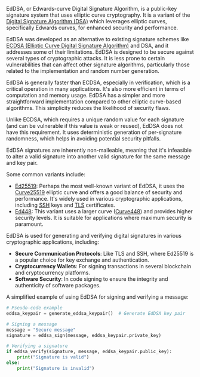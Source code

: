 EdDSA, or Edwards-curve Digital Signature Algorithm, is a public-key signature system that uses elliptic curve cryptography. It is a variant of the [Digital Signature Algorithm (DSA)](../cryptography/dsa.md) which leverages elliptic curves, specifically Edwards curves, for enhanced security and performance.

EdDSA was developed as an alternative to existing signature schemes like [ECDSA (Elliptic Curve Digital Signature Algorithm)](../cryptography/ecdsa.md) and DSA, and it addresses some of their limitations. EdDSA is designed to be secure against several types of cryptographic attacks. It is less prone to certain vulnerabilities that can affect other signature algorithms, particularly those related to the implementation and random number generation.

EdDSA is generally faster than ECDSA, especially in verification, which is a critical operation in many applications. It's also more efficient in terms of computation and memory usage. EdDSA has a simpler and more straightforward implementation compared to other elliptic curve-based algorithms. This simplicity reduces the likelihood of security flaws.

Unlike ECDSA, which requires a unique random value for each signature (and can be vulnerable if this value is weak or reused), EdDSA does not have this requirement. It uses deterministic generation of per-signature randomness, which helps in avoiding potential security pitfalls.

EdDSA signatures are inherently non-malleable, meaning that it's infeasible to alter a valid signature into another valid signature for the same message and key pair.

Some common variants include:

- [Ed25519](../cryptography/ed2.md): Perhaps the most well-known variant of EdDSA, it uses the [Curve25519](../cryptography/25519.md) elliptic curve and offers a good balance of security and performance. It's widely used in various cryptographic applications, including [SSH](../protocols/ssh.md) keys and [TLS](../cryptography/tls.md) certificates.
- [Ed448](../cryptography/ed.md): This variant uses a larger curve ([Curve448](../cryptography/448.md)) and provides higher security levels. It is suitable for applications where maximum security is paramount.

EdDSA is used for generating and verifying digital signatures in various cryptographic applications, including:

- **Secure Communication Protocols**: Like TLS and SSH, where Ed25519 is a popular choice for key exchange and authentication.
- **Cryptocurrency Wallets**: For signing transactions in several blockchain and cryptocurrency platforms.
- **Software Security**: In code signing to ensure the integrity and authenticity of software packages.

A simplified example of using EdDSA for signing and verifying a message:

```python
# Pseudo-code example
eddsa_keypair = generate_eddsa_keypair()  # Generate EdDSA key pair

# Signing a message
message = "Secure message"
signature = eddsa_sign(message, eddsa_keypair.private_key)

# Verifying a signature
if eddsa_verify(signature, message, eddsa_keypair.public_key):
    print("Signature is valid")
else:
    print("Signature is invalid")
```
